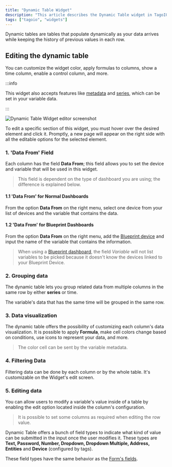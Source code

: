 ```yaml
---
title: "Dynamic Table Widget"
description: "This article describes the Dynamic Table widget in TagoIO, how it populates rows dynamically as data arrives, and how to customize its appearance and behavior (including metadata and series support)."
tags: ["tagoio", "widgets"]
---
```

Dynamic tables are tables that populate dynamically as your data arrives while keeping the history of previous values in each row.

## Editing the dynamic table
You can customize the widget color, apply formulas to columns, show a time column, enable a control column, and more.

:::info

 This widget also accepts features like [metadata](/tagoio/devices/payload-parser/metadata.md) and [series](/tagoio/devices/grouping-variables.md), which can be set in your variable data.

 :::

![Dynamic Table Widget editor screenshot](/docs_imagem/tagoio/dynamic-table-widget-2.gif)

To edit a specific section of this widget, you must hover over the desired element and click it. Promptly, a new page will appear on the right side with all the editable options for the selected element.



### 1. 'Data From' Field
Each column has the field **Data From**; this field allows you to set the device and variable that will be used in this widget.

<!-- Image temporarily disabled: Image 2 - /cdn.elev.io/file/uploads/VkSrjeSoWpdg7LeGdh2jKUEagxh0dd_cO83j6HUV_6s/e8-MfiCj5RwAfHTvlBRuj35BF4akrnZU7huPEjZZf_c/1623008017802-7Qs.png -->

> This field is dependent on the type of dashboard you are using; the difference is explained below.

#### 1.1 'Data From' for Normal Dashboards
From the option **Data From** on the right menu, select one device from your list of devices and the variable that contains the data.

#### 1.2 'Data From' for Blueprint Dashboards
From the option **Data From** on the right menu, add the [Blueprint device](/tagoio/devices/blueprint-devices-entities.md) and input the name of the variable that contains the information.

> When using a [Blueprint dashboard](/tagoio/dashboards/blueprint-dashboard.md), the field *Variable* will not list variables to be picked because it doesn't know the devices linked to your Blueprint Device.

### 2. Grouping data
The dynamic table lets you group related data from multiple columns in the same row by either **series** or time.

<!-- Image temporarily disabled: Image 3 - /cdn.elev.io/file/uploads/8Kr8tD8c3s2gigLME_FvaA_bT6A7DbPNHE1DBsJtJDw/a5qbzEpKPdKvAAYdvNp1Ue32vefQzbVwZz4Pkp8yoVM/Captura%20de%20tela%20de%202021-07-06%2011-39-24-EVQ.png -->

The variable's data that has the same time will be grouped in the same row.

### 3. Data visualization
The dynamic table offers the possibility of customizing each column's data visualization. It is possible to apply **Formula**, make cell colors change based on conditions, use icons to represent your data, and more.

> The color cell can be sent by the variable metadata.

<!-- Image temporarily disabled: Image 4 - /cdn.elev.io/file/uploads/8Kr8tD8c3s2gigLME_FvaA_bT6A7DbPNHE1DBsJtJDw/vSAyAT4i-6CvQod4VfK2Jj5bdL8j8RWV6FHpkeTMiRs/Captura%20de%20tela%20de%202021-07-06%2011-39-56-_74.png -->

### 4. Filtering Data
Filtering data can be done by each column or by the whole table. It's customizable on the Widget's edit screen.

<!-- Image temporarily disabled: Image 5 - /cdn.elev.io/file/uploads/8Kr8tD8c3s2gigLME_FvaA_bT6A7DbPNHE1DBsJtJDw/cLOa-2UC_OegvIP09C_EtIQpYUN12on3xmNB6yn1mss/filteringDT-81w.gif -->

### 5. Editing data
You can allow users to modify a variable's value inside of a table by enabling the edit option located inside the column's configuration.

<!-- Image temporarily disabled: Image 6 - /cdn.elev.io/file/uploads/8Kr8tD8c3s2gigLME_FvaA_bT6A7DbPNHE1DBsJtJDw/ADOn_bBubSLo41f6EGzKWw-ztsbaLEa-M8XBV73XHX4/editing-UAQ.gif -->

> It is possible to set some columns as required when editing the row value.

Dynamic Table offers a bunch of field types to indicate what kind of value can be submitted in the input once the user modifies it. These types are **Text, Password, Number, Dropdown, Dropdown Multiple, Address, Entities** and **Device** (configured by tags).

These field types have the same behavior as the [Form's fields](/tagoio/widgets/input-widgets/input-form/field-types-for-input-form.md).